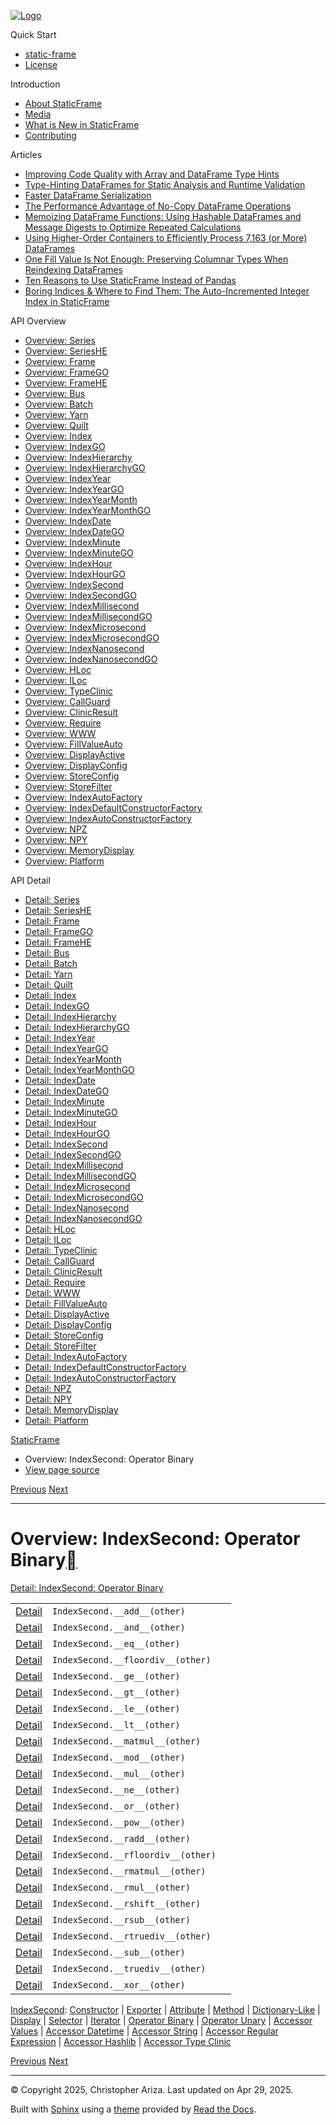 [![Logo](../_static/sf-logo-web_icon-small.png)](../index.html)

Quick Start

* [static-frame](../readme.html)
* [License](../license.html)

Introduction

* [About StaticFrame](../intro.html)
* [Media](../intro.html#media)
* [What is New in StaticFrame](../new.html)
* [Contributing](../contributing.html)

Articles

* [Improving Code Quality with Array and DataFrame Type Hints](../articles/guard.html)
* [Type-Hinting DataFrames for Static Analysis and Runtime Validation](../articles/ftyping.html)
* [Faster DataFrame Serialization](../articles/serialize.html)
* [The Performance Advantage of No-Copy DataFrame Operations](../articles/no_copy.html)
* [Memoizing DataFrame Functions: Using Hashable DataFrames and Message Digests to Optimize Repeated Calculations](../articles/hash.html)
* [Using Higher-Order Containers to Efficiently Process 7,163 (or More) DataFrames](../articles/uhoc.html)
* [One Fill Value Is Not Enough: Preserving Columnar Types When Reindexing DataFrames](../articles/fill_value.html)
* [Ten Reasons to Use StaticFrame Instead of Pandas](../articles/upgrade.html)
* [Boring Indices & Where to Find Them: The Auto-Incremented Integer Index in StaticFrame](../articles/aiii.html)

API Overview

* [Overview: Series](series.html)
* [Overview: SeriesHE](series_he.html)
* [Overview: Frame](frame.html)
* [Overview: FrameGO](frame_go.html)
* [Overview: FrameHE](frame_he.html)
* [Overview: Bus](bus.html)
* [Overview: Batch](batch.html)
* [Overview: Yarn](yarn.html)
* [Overview: Quilt](quilt.html)
* [Overview: Index](index.html)
* [Overview: IndexGO](index_go.html)
* [Overview: IndexHierarchy](index_hierarchy.html)
* [Overview: IndexHierarchyGO](index_hierarchy_go.html)
* [Overview: IndexYear](index_year.html)
* [Overview: IndexYearGO](index_year_go.html)
* [Overview: IndexYearMonth](index_year_month.html)
* [Overview: IndexYearMonthGO](index_year_month_go.html)
* [Overview: IndexDate](index_date.html)
* [Overview: IndexDateGO](index_date_go.html)
* [Overview: IndexMinute](index_minute.html)
* [Overview: IndexMinuteGO](index_minute_go.html)
* [Overview: IndexHour](index_hour.html)
* [Overview: IndexHourGO](index_hour_go.html)
* [Overview: IndexSecond](index_second.html)
* [Overview: IndexSecondGO](index_second_go.html)
* [Overview: IndexMillisecond](index_millisecond.html)
* [Overview: IndexMillisecondGO](index_millisecond_go.html)
* [Overview: IndexMicrosecond](index_microsecond.html)
* [Overview: IndexMicrosecondGO](index_microsecond_go.html)
* [Overview: IndexNanosecond](index_nanosecond.html)
* [Overview: IndexNanosecondGO](index_nanosecond_go.html)
* [Overview: HLoc](hloc.html)
* [Overview: ILoc](iloc.html)
* [Overview: TypeClinic](type_clinic.html)
* [Overview: CallGuard](call_guard.html)
* [Overview: ClinicResult](clinic_result.html)
* [Overview: Require](require.html)
* [Overview: WWW](www.html)
* [Overview: FillValueAuto](fill_value_auto.html)
* [Overview: DisplayActive](display_active.html)
* [Overview: DisplayConfig](display_config.html)
* [Overview: StoreConfig](store_config.html)
* [Overview: StoreFilter](store_filter.html)
* [Overview: IndexAutoFactory](index_auto_factory.html)
* [Overview: IndexDefaultConstructorFactory](index_default_constructor_factory.html)
* [Overview: IndexAutoConstructorFactory](index_auto_constructor_factory.html)
* [Overview: NPZ](npz.html)
* [Overview: NPY](npy.html)
* [Overview: MemoryDisplay](memory_display.html)
* [Overview: Platform](platform.html)

API Detail

* [Detail: Series](../api_detail/series.html)
* [Detail: SeriesHE](../api_detail/series_he.html)
* [Detail: Frame](../api_detail/frame.html)
* [Detail: FrameGO](../api_detail/frame_go.html)
* [Detail: FrameHE](../api_detail/frame_he.html)
* [Detail: Bus](../api_detail/bus.html)
* [Detail: Batch](../api_detail/batch.html)
* [Detail: Yarn](../api_detail/yarn.html)
* [Detail: Quilt](../api_detail/quilt.html)
* [Detail: Index](../api_detail/index.html)
* [Detail: IndexGO](../api_detail/index_go.html)
* [Detail: IndexHierarchy](../api_detail/index_hierarchy.html)
* [Detail: IndexHierarchyGO](../api_detail/index_hierarchy_go.html)
* [Detail: IndexYear](../api_detail/index_year.html)
* [Detail: IndexYearGO](../api_detail/index_year_go.html)
* [Detail: IndexYearMonth](../api_detail/index_year_month.html)
* [Detail: IndexYearMonthGO](../api_detail/index_year_month_go.html)
* [Detail: IndexDate](../api_detail/index_date.html)
* [Detail: IndexDateGO](../api_detail/index_date_go.html)
* [Detail: IndexMinute](../api_detail/index_minute.html)
* [Detail: IndexMinuteGO](../api_detail/index_minute_go.html)
* [Detail: IndexHour](../api_detail/index_hour.html)
* [Detail: IndexHourGO](../api_detail/index_hour_go.html)
* [Detail: IndexSecond](../api_detail/index_second.html)
* [Detail: IndexSecondGO](../api_detail/index_second_go.html)
* [Detail: IndexMillisecond](../api_detail/index_millisecond.html)
* [Detail: IndexMillisecondGO](../api_detail/index_millisecond_go.html)
* [Detail: IndexMicrosecond](../api_detail/index_microsecond.html)
* [Detail: IndexMicrosecondGO](../api_detail/index_microsecond_go.html)
* [Detail: IndexNanosecond](../api_detail/index_nanosecond.html)
* [Detail: IndexNanosecondGO](../api_detail/index_nanosecond_go.html)
* [Detail: HLoc](../api_detail/hloc.html)
* [Detail: ILoc](../api_detail/iloc.html)
* [Detail: TypeClinic](../api_detail/type_clinic.html)
* [Detail: CallGuard](../api_detail/call_guard.html)
* [Detail: ClinicResult](../api_detail/clinic_result.html)
* [Detail: Require](../api_detail/require.html)
* [Detail: WWW](../api_detail/www.html)
* [Detail: FillValueAuto](../api_detail/fill_value_auto.html)
* [Detail: DisplayActive](../api_detail/display_active.html)
* [Detail: DisplayConfig](../api_detail/display_config.html)
* [Detail: StoreConfig](../api_detail/store_config.html)
* [Detail: StoreFilter](../api_detail/store_filter.html)
* [Detail: IndexAutoFactory](../api_detail/index_auto_factory.html)
* [Detail: IndexDefaultConstructorFactory](../api_detail/index_default_constructor_factory.html)
* [Detail: IndexAutoConstructorFactory](../api_detail/index_auto_constructor_factory.html)
* [Detail: NPZ](../api_detail/npz.html)
* [Detail: NPY](../api_detail/npy.html)
* [Detail: MemoryDisplay](../api_detail/memory_display.html)
* [Detail: Platform](../api_detail/platform.html)

[StaticFrame](../index.html)

* Overview: IndexSecond: Operator Binary
* [View page source](../_sources/api_overview/index_second-operator_binary.rst.txt)

[Previous](index_second-iterator.html "Overview: IndexSecond: Iterator")
[Next](index_second-operator_unary.html "Overview: IndexSecond: Operator Unary")

---

# Overview: IndexSecond: Operator Binary[](#overview-indexsecond-operator-binary "Link to this heading")

[Detail: IndexSecond: Operator Binary](../api_detail/index_second-operator_binary.html#api-detail-indexsecond-operator-binary)

|  |  |  |
| --- | --- | --- |
| [Detail](../api_detail/index_second-operator_binary.html#api-sig-indexsecond-add) | `IndexSecond.__add__(other)` |  |
| [Detail](../api_detail/index_second-operator_binary.html#api-sig-indexsecond-and) | `IndexSecond.__and__(other)` |  |
| [Detail](../api_detail/index_second-operator_binary.html#api-sig-indexsecond-eq) | `IndexSecond.__eq__(other)` |  |
| [Detail](../api_detail/index_second-operator_binary.html#api-sig-indexsecond-floordiv) | `IndexSecond.__floordiv__(other)` |  |
| [Detail](../api_detail/index_second-operator_binary.html#api-sig-indexsecond-ge) | `IndexSecond.__ge__(other)` |  |
| [Detail](../api_detail/index_second-operator_binary.html#api-sig-indexsecond-gt) | `IndexSecond.__gt__(other)` |  |
| [Detail](../api_detail/index_second-operator_binary.html#api-sig-indexsecond-le) | `IndexSecond.__le__(other)` |  |
| [Detail](../api_detail/index_second-operator_binary.html#api-sig-indexsecond-lt) | `IndexSecond.__lt__(other)` |  |
| [Detail](../api_detail/index_second-operator_binary.html#api-sig-indexsecond-matmul) | `IndexSecond.__matmul__(other)` |  |
| [Detail](../api_detail/index_second-operator_binary.html#api-sig-indexsecond-mod) | `IndexSecond.__mod__(other)` |  |
| [Detail](../api_detail/index_second-operator_binary.html#api-sig-indexsecond-mul) | `IndexSecond.__mul__(other)` |  |
| [Detail](../api_detail/index_second-operator_binary.html#api-sig-indexsecond-ne) | `IndexSecond.__ne__(other)` |  |
| [Detail](../api_detail/index_second-operator_binary.html#api-sig-indexsecond-or) | `IndexSecond.__or__(other)` |  |
| [Detail](../api_detail/index_second-operator_binary.html#api-sig-indexsecond-pow) | `IndexSecond.__pow__(other)` |  |
| [Detail](../api_detail/index_second-operator_binary.html#api-sig-indexsecond-radd) | `IndexSecond.__radd__(other)` |  |
| [Detail](../api_detail/index_second-operator_binary.html#api-sig-indexsecond-rfloordiv) | `IndexSecond.__rfloordiv__(other)` |  |
| [Detail](../api_detail/index_second-operator_binary.html#api-sig-indexsecond-rmatmul) | `IndexSecond.__rmatmul__(other)` |  |
| [Detail](../api_detail/index_second-operator_binary.html#api-sig-indexsecond-rmul) | `IndexSecond.__rmul__(other)` |  |
| [Detail](../api_detail/index_second-operator_binary.html#api-sig-indexsecond-rshift) | `IndexSecond.__rshift__(other)` |  |
| [Detail](../api_detail/index_second-operator_binary.html#api-sig-indexsecond-rsub) | `IndexSecond.__rsub__(other)` |  |
| [Detail](../api_detail/index_second-operator_binary.html#api-sig-indexsecond-rtruediv) | `IndexSecond.__rtruediv__(other)` |  |
| [Detail](../api_detail/index_second-operator_binary.html#api-sig-indexsecond-sub) | `IndexSecond.__sub__(other)` |  |
| [Detail](../api_detail/index_second-operator_binary.html#api-sig-indexsecond-truediv) | `IndexSecond.__truediv__(other)` |  |
| [Detail](../api_detail/index_second-operator_binary.html#api-sig-indexsecond-xor) | `IndexSecond.__xor__(other)` |  |

[IndexSecond](index_second.html#api-overview-indexsecond): [Constructor](index_second-constructor.html#api-overview-indexsecond-constructor) | [Exporter](index_second-exporter.html#api-overview-indexsecond-exporter) | [Attribute](index_second-attribute.html#api-overview-indexsecond-attribute) | [Method](index_second-method.html#api-overview-indexsecond-method) | [Dictionary-Like](index_second-dictionary_like.html#api-overview-indexsecond-dictionary-like) | [Display](index_second-display.html#api-overview-indexsecond-display) | [Selector](index_second-selector.html#api-overview-indexsecond-selector) | [Iterator](index_second-iterator.html#api-overview-indexsecond-iterator) | [Operator Binary](#api-overview-indexsecond-operator-binary) | [Operator Unary](index_second-operator_unary.html#api-overview-indexsecond-operator-unary) | [Accessor Values](index_second-accessor_values.html#api-overview-indexsecond-accessor-values) | [Accessor Datetime](index_second-accessor_datetime.html#api-overview-indexsecond-accessor-datetime) | [Accessor String](index_second-accessor_string.html#api-overview-indexsecond-accessor-string) | [Accessor Regular Expression](index_second-accessor_regular_expression.html#api-overview-indexsecond-accessor-regular-expression) | [Accessor Hashlib](index_second-accessor_hashlib.html#api-overview-indexsecond-accessor-hashlib) | [Accessor Type Clinic](index_second-accessor_type_clinic.html#api-overview-indexsecond-accessor-type-clinic)

[Previous](index_second-iterator.html "Overview: IndexSecond: Iterator")
[Next](index_second-operator_unary.html "Overview: IndexSecond: Operator Unary")

---

© Copyright 2025, Christopher Ariza.
Last updated on Apr 29, 2025.

Built with [Sphinx](https://www.sphinx-doc.org/) using a
[theme](https://github.com/readthedocs/sphinx_rtd_theme)
provided by [Read the Docs](https://readthedocs.org).